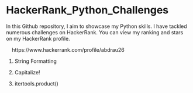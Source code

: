 # HackerRank_Python_Challenges

In this Github repository, I aim to showcase my Python skills. I have tackled numerous challenges on HackerRank. You can view my ranking and stars on my HackerRank profile.

<div>
    https://www.hackerrank.com/profile/abdrau26
</div>

1. String Formatting

2. Capitalize!

3. itertools.product()
